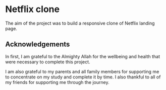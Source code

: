 # Netflix clone
The aim of the  project  was to  build  a responsive clone of Netflix landing page.
<br>

## Acknowledgements

In first, I am grateful to the Almighty Allah for the wellbeing and health that were necessary to complete this project.<br>

I am  also  grateful  to  my  parents  and  all  family  members  for  supporting  me  to concentrate on my study and complete it by time. I also thankful to all of my friends for supporting me through the journey.